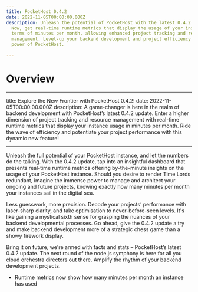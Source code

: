 ```yaml
---
title: PocketHost 0.4.2
date: 2022-11-05T00:00:00.000Z
description: Unleash the potential of PocketHost with the latest 0.4.2 update.
  Now, get real-time runtime metrics that display the usage of your instance in
  terms of minutes per month, allowing enhanced project tracking and resource
  management. Level-up your backend development and project efficiency with the
  power of PocketHost.

---
```


# Overview

---
title: Explore the New Frontier with PocketHost 0.4.2! 
date: 2022-11-05T00:00:00.000Z
description: A game-changer is here in the realm of backend development with PocketHost’s latest 0.4.2 update. Enter a higher dimension of project tracking and resource management with real-time runtime metrics that display your instance usage in minutes per month. Ride the wave of efficiency and potentiate your project performance with this dynamic new feature!

---

Unleash the full potential of your PocketHost instance, and let the numbers do the talking. With the 0.4.2 update, tap into an insightful dashboard that presents real-time runtime metrics offering by-the-minute insights on the usage of your PocketHost instance. Should you desire to render Time Lords redundant, imagine the immense power to manage and architect your ongoing and future projects, knowing exactly how many minutes per month your instances sail in the digital sea. 

Less guesswork, more precision. Decode your projects’ performance with laser-sharp clarity, and take optimisation to never-before-seen levels. It's like gaining a mystical sixth sense for grasping the nuances of your backend developmental processes. Go ahead, give the 0.4.2 update a try and make backend development more of a strategic chess game than a showy firework display. 

Bring it on future, we're armed with facts and stats – PocketHost’s latest 0.4.2 update. The next round of the node.js symphony is here for all you cloud orchestra directors out there. Amplify the rhythm of your backend development projects.



- Runtime metrics now show how many minutes per month an instance has used
